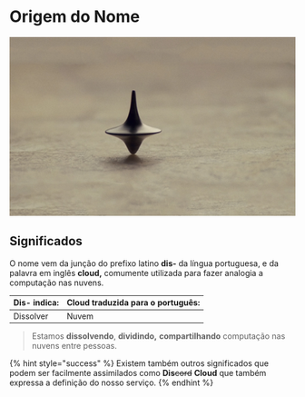# Origem do Nome

![](../.gitbook/assets/246513.jpg)

## Significados 

O nome vem da junção do prefixo latino **dis-** da língua portuguesa, e da palavra em inglês **cloud,** comumente utilizada para fazer analogia a computação nas nuvens.  


| **Dis-** indica: | **Cloud** traduzida para o português: |
| :--- | :--- |
| Dissolver | Nuvem |

> Estamos **dissolvendo**, **dividindo,** **compartilhando** computação nas nuvens entre pessoas.

{% hint style="success" %}
Existem também outros significados que podem ser facilmente assimilados como **Dis**~~cord~~ **Cloud** que também expressa a definição do nosso serviço.
{% endhint %}


